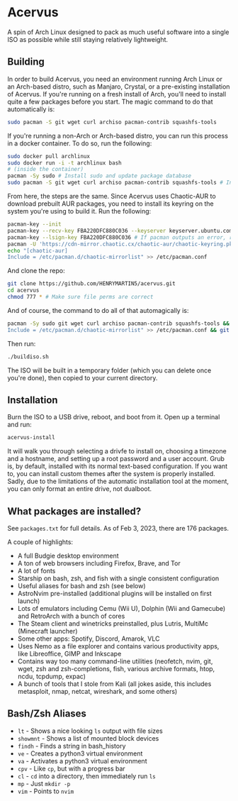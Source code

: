 # Acervus
A spin of Arch Linux designed to pack as much useful software into a single ISO as possible while still staying relatively lightweight.

## Building
In order to build Acervus, you need an environment running Arch Linux or an Arch-based distro, such as Manjaro, Crystal, or a pre-existing installation of Acervus. If you're running on a fresh install of Arch, you'll need to install quite a few packages before you start. The magic command to do that automatically is:

```bash
sudo pacman -S git wget curl archiso pacman-contrib squashfs-tools
```

If you're running a non-Arch or Arch-based distro, you can run this process in a docker container. To do so, run the following:

```bash
sudo docker pull archlinux
sudo docker run -i -t archlinux bash
# (inside the container)
pacman -Sy sudo # Install sudo and update package database
sudo pacman -S git wget curl archiso pacman-contrib squashfs-tools # Install needed packages
```

From here, the steps are the same. Since Acervus uses Chaotic-AUR to download prebuilt AUR packages, you need to install its keyring on the system you're using to build it. Run the following:

```bash
pacman-key --init
pacman-key --recv-key FBA220DFC880C036 --keyserver keyserver.ubuntu.com
pacman-key --lsign-key FBA220DFC880C036 # If pacman outputs an error, run pacman-key --init again
pacman -U 'https://cdn-mirror.chaotic.cx/chaotic-aur/chaotic-keyring.pkg.tar.zst' 'https://cdn-mirror.chaotic.cx/chaotic-aur/chaotic-mirrorlist.pkg.tar.zst'
echo "[chaotic-aur]
Include = /etc/pacman.d/chaotic-mirrorlist" >> /etc/pacman.conf
```

And clone the repo:

```bash
git clone https://github.com/HENRYMARTIN5/acervus.git
cd acervus
chmod 777 * # Make sure file perms are correct
```

And of course, the command to do all of that automagically is:

```bash
pacman -Sy sudo git wget curl archiso pacman-contrib squashfs-tools && pacman-key --init && pacman-key --recv-key FBA220DFC880C036 --keyserver keyserver.ubuntu.com && pacman-key --lsign-key FBA220DFC880C036 && pacman -U 'https://cdn-mirror.chaotic.cx/chaotic-aur/chaotic-keyring.pkg.tar.zst' 'https://cdn-mirror.chaotic.cx/chaotic-aur/chaotic-mirrorlist.pkg.tar.zst' && echo "[chaotic-aur]
Include = /etc/pacman.d/chaotic-mirrorlist" >> /etc/pacman.conf && git clone https://github.com/HENRYMARTIN5/acervus.git && cd acervus && chmod 777 *
```

Then run:

```bash
./buildiso.sh
```

The ISO will be built in a temporary folder (which you can delete once you're done), then copied to your current directory.

## Installation

Burn the ISO to a USB drive, reboot, and boot from it. Open up a terminal and run:

```bash
acervus-install
```

It will walk you through selecting a drivfe to install on, choosing a timezone and a hostname, and setting up a root password and a user account. Grub is, by default, installed with its normal text-based configuration. If you want to, you can install custom themes after the system is properly installed. Sadly, due to the limitations of the automatic installation tool at the moment, you can only format an entire drive, not dualboot.

## What packages are installed?

See `packages.txt` for full details. As of Feb 3, 2023, there are 176 packages.

A couple of highlights:
- A full Budgie desktop environment
- A ton of web browsers including Firefox, Brave, and Tor
- A lot of fonts
- Starship on bash, zsh, and fish with a single consistent configuration
- Useful aliases for bash and zsh (see below)
- AstroNvim pre-installed (additional plugins will be installed on first launch)
- Lots of emulators including Cemu (Wii U), Dolphin (Wii and Gamecube) and RetroArch with a bunch of cores
- The Steam client and winetricks preinstalled, plus Lutris, MultiMc (Minecraft launcher)
- Some other apps: Spotify, Discord, Amarok, VLC
- Uses Nemo as a file explorer and contains various productivity apps, like Libreoffice, GIMP and Inkscape
- Contains way too many command-line utilities (neofetch, nvim, git, wget, zsh and zsh-completions, fish, various archive formats, htop, ncdu, tcpdump, expac)
- A bunch of tools that I stole from Kali (all jokes aside, this includes metasploit, nmap, netcat, wireshark, and some others)

## Bash/Zsh Aliases

- `lt` - Shows a nice looking `ls` output with file sizes
- `showmnt` - Shows a list of mounted block devices
- `findh` - Finds a string in bash_history
- `ve` - Creates a python3 virtual environment
- `va` - Activates a python3 virtual environment
- `cpv` - Like `cp`, but with a progress bar
- `cl` - `cd` into a directory, then immediately run `ls`
- `mp` - Just `mkdir -p`
- `vim` - Points to `nvim`
